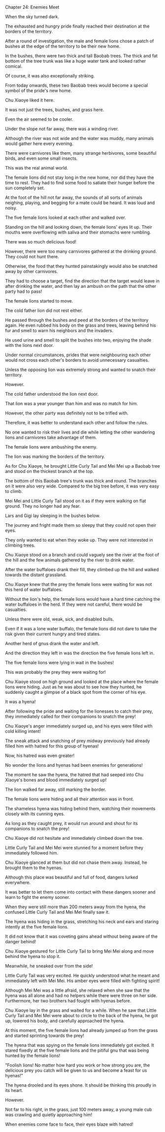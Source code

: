 Chapter 24: Enemies Meet

When the sky turned dark.

The exhausted and hungry pride finally reached their destination at the borders of the territory.

After a round of investigation, the male and female lions chose a patch of bushes at the edge of the territory to be their new home.

In the bushes, there were two thick and tall Baobab trees. The thick and fat bottom of the tree trunk was like a huge water tank and looked rather comical.

Of course, it was also exceptionally striking.

From today onwards, these two Baobab trees would become a special symbol of the pride's new home.

Chu Xiaoye liked it here.

It was not just the trees, bushes, and grass here.

Even the air seemed to be cooler.

Under the slope not far away, there was a winding river.

Although the river was not wide and the water was muddy, many animals would gather here every evening.

There were carnivores like them, many strange herbivores, some beautiful birds, and even some small insects.

This was the real animal world.

The female lions did not stay long in the new home, nor did they have the time to rest. They had to find some food to satiate their hunger before the sun completely set.

At the foot of the hill not far away, the sounds of all sorts of animals neighing, playing, and begging for a mate could be heard. It was loud and noisy.

The five female lions looked at each other and walked over.

Standing on the hill and looking down, the female lions' eyes lit up. Their mouths were overflowing with saliva and their stomachs were rumbling.

There was so much delicious food\!

However, there were too many carnivores gathered at the drinking ground. They could not hunt there.

Otherwise, the food that they hunted painstakingly would also be snatched away by other carnivores.

They had to choose a target, find the direction that the target would leave in after drinking the water, and then lay an ambush on the path that the other party had to pass\!

The female lions started to move.

The cold father lion did not rest either.

He passed through the bushes and peed at the borders of the territory again. He even rubbed his body on the grass and trees, leaving behind his fur and smell to warn his neighbors and the invaders.

He used urine and smell to split the bushes into two, enjoying the shade with the lions next door.

Under normal circumstances, prides that were neighbouring each other would not cross each other's borders to avoid unnecessary casualties.

Unless the opposing lion was extremely strong and wanted to snatch their territory.

However.

The cold father understood the lion next door.

That lion was a year younger than him and was no match for him.

However, the other party was definitely not to be trifled with.

Therefore, it was better to understand each other and follow the rules.

No one wanted to risk their lives and die while letting the other wandering lions and carnivores take advantage of them.

The female lions were ambushing the enemy.

The lion was marking the borders of the territory.

As for Chu Xiaoye, he brought Little Curly Tail and Mei Mei up a Baobab tree and stood on the thickest branch at the top.

The bottom of this Baobab tree's trunk was thick and round. The branches on it were also very wide. Compared to the big tree before, it was very easy to climb.

Mei Mei and Little Curly Tail stood on it as if they were walking on flat ground. They no longer had any fear.

Lars and Gigi lay sleeping in the bushes below.

The journey and fright made them so sleepy that they could not open their eyes.

They only wanted to eat when they woke up. They were not interested in climbing trees.

Chu Xiaoye stood on a branch and could vaguely see the river at the foot of the hill and the few animals gathered by the river to drink water.

After the water buffaloes drank their fill, they climbed up the hill and walked towards the distant grassland.

Chu Xiaoye knew that the prey the female lions were waiting for was not this herd of water buffaloes.

Without the lion's help, the female lions would have a hard time catching the water buffaloes in the herd. If they were not careful, there would be casualties.

Unless there were old, weak, sick, and disabled bulls.

Even if it was a lone water buffalo, the female lions did not dare to take the risk given their current hungry and tired states.

Another herd of gnus drank the water and left.

And the direction they left in was the direction the five female lions left in.

The five female lions were lying in wait in the bushes\!

This was probably the prey they were waiting for\!

Chu Xiaoye stood on high ground and looked at the place where the female lions were hiding. Just as he was about to see how they hunted, he suddenly caught a glimpse of a black spot from the corner of his eye.

It was a hyena\!

After following the pride and waiting for the lionesses to catch their prey, they immediately called for their companions to snatch the prey\!

Chu Xiaoye's anger immediately surged up, and his eyes were filled with cold killing intent\!

The sneak attack and snatching of prey midway previously had already filled him with hatred for this group of hyenas\!

Now, his hatred was even greater\!

No wonder the lions and hyenas had been enemies for generations\!

The moment he saw the hyena, the hatred that had seeped into Chu Xiaoye's bones and blood immediately surged up\!

The lion walked far away, still marking the border.

The female lions were hiding and all their attention was in front.

The shameless hyena was hiding behind them, watching their movements closely with its cunning eyes.

As long as they caught prey, it would run around and shout for its companions to snatch the prey\!

Chu Xiaoye did not hesitate and immediately climbed down the tree.

Little Curly Tail and Mei Mei were stunned for a moment before they immediately followed him.

Chu Xiaoye glanced at them but did not chase them away. Instead, he brought them to the hyenas.

Although this place was beautiful and full of food, dangers lurked everywhere.

It was better to let them come into contact with these dangers sooner and learn to fight the enemy sooner.

When they were still more than 200 meters away from the hyena, the confused Little Curly Tail and Mei Mei finally saw it.

The hyena was hiding in the grass, stretching his neck and ears and staring intently at the five female lions.

It did not know that it was coveting gains ahead without being aware of the danger behind\!

Chu Xiaoye gestured for Little Curly Tail to bring Mei Mei along and move behind the hyena to stop it.

Meanwhile, he sneaked over from the side\!

Little Curly Tail was very excited. He quickly understood what he meant and immediately left with Mei Mei. His amber eyes were filled with fighting spirit\!

Although Mei Mei was a little afraid, she relaxed when she saw that the hyena was all alone and had no helpers while there were three on her side. Furthermore, her two brothers had fought with hyenas before.

Chu Xiaoye lay in the grass and waited for a while. When he saw that Little Curly Tail and Mei Mei were about to circle to the back of the hyena, he got up, lowered his body, and carefully approached the hyena.

At this moment, the five female lions had already jumped up from the grass and started sprinting towards the prey\!

The hyena that was spying on the female lions immediately got excited. It stared fixedly at the five female lions and the pitiful gnu that was being hunted by the female lions\!

"Foolish lions\! No matter how hard you work or how strong you are, the delicious prey you catch will be given to us and become a feast for us hyenas\!"

The hyena drooled and its eyes shone. It should be thinking this proudly in its heart.

However.

Not far to his right, in the grass, just 100 meters away, a young male cub was crawling and quietly approaching him\!

When enemies come face to face, their eyes blaze with hatred\!